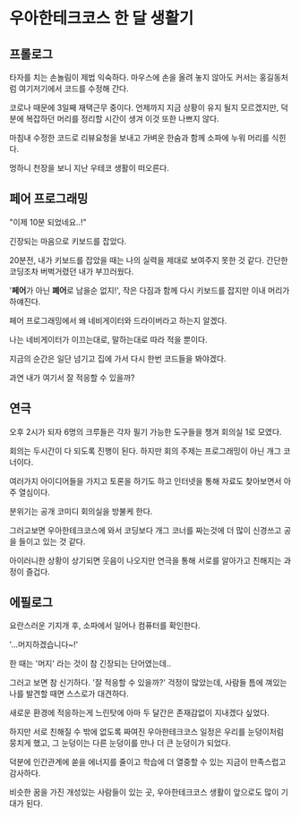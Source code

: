 # 우아한테크코스 한 달 생활기

## 프롤로그 

타자를 치는 손놀림이 제법 익숙하다. 마우스에 손을 올려 놓지 않아도 커서는 홍길동처럼 여기저기에서 코드를 수정해 간다.

코로나 때문에 3일째 재택근무 중이다. 언제까지 지금 상황이 유지 될지 모르겠지만, 덕분에 복잡하던 머리를 정리할 시간이 생겨 이것 또한 나쁘지 않다.

마침내 수정한 코드로 리뷰요청을 보내고 가벼운 한숨과 함께 소파에 누워 머리를 식힌다.

멍하니 천장을 보니 지난 우테코 생활이 떠오른다.



## 페어 프로그래밍

"이제 10분 되었네요..!"

긴장되는 마음으로 키보드를 잡았다.

20분전, 내가 키보드를 잡았을 때는 나의 실력을 제대로 보여주지 못한 것 같다. 간단한 코딩조차 버벅거렸던 내가 부끄러웠다.

'**페어**가 아닌 **폐어**로 남을순 없지!', 작은 다짐과 함께 다시 키보드를 잡지만 이내 머리가 하얘진다.

페어 프로그래밍에서 왜 네비게이터와 드라이버라고 하는지 알겠다.

나는  네비게이터가 이끄는대로, 말하는대로 따라 적을 뿐이다. 

지금의 순간은 일단 넘기고 집에 가서 다시 한번 코드들을 봐야겠다.

과연 내가 여기서 잘 적응할 수 있을까?



## 연극

오후 2시가 되자 6명의 크루들은 각자 필기 가능한 도구들을 챙겨 회의실 1로 모였다.

회의는 두시간이 다 되도록 진행이 된다. 하지만 회의 주제는 프로그래밍이 아닌 개그 코너이다.

여러가지 아이디어들을 가지고 토론을 하기도 하고 인터넷을 통해 자료도 찾아보면서 아주 열심이다.

분위기는 공개 코미디 회의실을 방불케 한다.

그러고보면 우아한테크코스에 와서 코딩보다 개그 코너를 짜는것에 더 많이 신경쓰고 공을 들이고 있는 것 같다.

아이러니한 상황이 상기되면 웃음이 나오지만 연극을 통해 서로를 알아가고 친해지는 과정이 즐겁다.



## 에필로그

요란스러운 기지개 후, 소파에서 일어나 컴퓨터를 확인한다.

'...머지하겠습니다~!'

한 때는 '머지' 라는 것이 참 긴장되는 단어였는데..

그러고 보면 참 신기하다. '잘 적응할 수 있을까?' 걱정이 많았는데, 사람들 틈에 껴있는 나를 발견할 때면 스스로가 대견하다.

새로운 환경에 적응하는게 느린탓에 아마 두 달간은 존재감없이 지내겠다 싶었다.

하지만 서로 친해질 수 밖에 없도록 짜여진 우아한테크코스 일정은 우리를 눈덩이처럼 뭉치게 했고, 그 눈덩이는 다른 눈덩이를 만나 더 큰 눈덩이가 되었다.

덕분에 인간관계에 쏟을 에너지를 줄이고 학습에 더 열중할 수 있는 지금이 만족스럽고 감사하다.



비슷한 꿈을 가진 개성있는 사람들이 있는 곳, 우아한테크코스 생활이 앞으로도 많이 기대가 된다.
